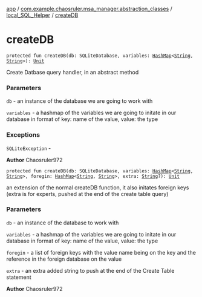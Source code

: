 [app](../../index.md) / [com.example.chaosruler.msa_manager.abstraction_classes](../index.md) / [local_SQL_Helper](index.md) / [createDB](.)

# createDB

`protected fun createDB(db: SQLiteDatabase, variables: `[`HashMap`](https://kotlinlang.org/api/latest/jvm/stdlib/kotlin.collections/-hash-map/index.html)`<`[`String`](https://kotlinlang.org/api/latest/jvm/stdlib/kotlin/-string/index.html)`, `[`String`](https://kotlinlang.org/api/latest/jvm/stdlib/kotlin/-string/index.html)`>): `[`Unit`](https://kotlinlang.org/api/latest/jvm/stdlib/kotlin/-unit/index.html)

Create Datbase query handler, in an abstract method

### Parameters

`db` - an instance of the database we are going to work with

`variables` - a hashmap of the variables we are going to initate in our database in format of key: name of the value, value: the type

### Exceptions

`SQLiteException` -

**Author**
Chaosruler972

`protected fun createDB(db: SQLiteDatabase, variables: `[`HashMap`](https://kotlinlang.org/api/latest/jvm/stdlib/kotlin.collections/-hash-map/index.html)`<`[`String`](https://kotlinlang.org/api/latest/jvm/stdlib/kotlin/-string/index.html)`, `[`String`](https://kotlinlang.org/api/latest/jvm/stdlib/kotlin/-string/index.html)`>, foregin: `[`HashMap`](https://kotlinlang.org/api/latest/jvm/stdlib/kotlin.collections/-hash-map/index.html)`<`[`String`](https://kotlinlang.org/api/latest/jvm/stdlib/kotlin/-string/index.html)`, `[`String`](https://kotlinlang.org/api/latest/jvm/stdlib/kotlin/-string/index.html)`>, extra: `[`String`](https://kotlinlang.org/api/latest/jvm/stdlib/kotlin/-string/index.html)`?): `[`Unit`](https://kotlinlang.org/api/latest/jvm/stdlib/kotlin/-unit/index.html)

an extension of the normal createDB function, it also initates foreign keys (extra is for experts, pushed at the end of the create table query)

### Parameters

`db` - an instance of the database to work with

`variables` - a hashmap of the variables we are going to initate in our database in format of key: name of the value, value: the type

`foregin` - a list of foreign keys with the value name being on the key and the reference in the foreign database on the value

`extra` - an extra added string to push at the end of the Create Table statement

**Author**
Chaosruler972

